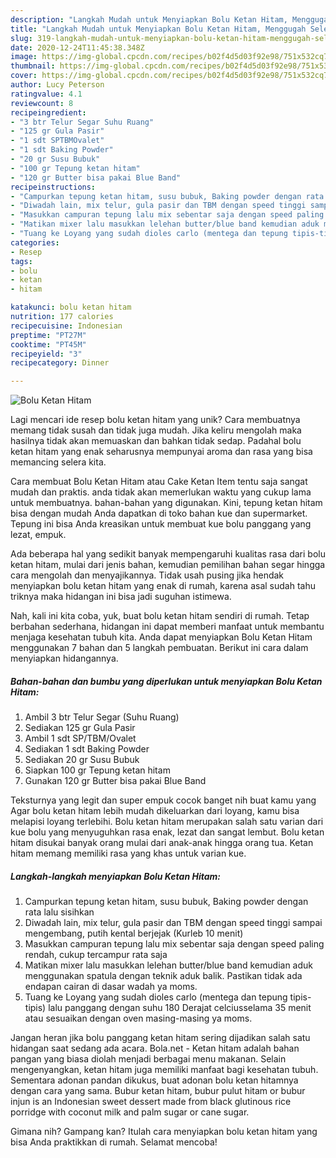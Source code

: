 ```yaml
---
description: "Langkah Mudah untuk Menyiapkan Bolu Ketan Hitam, Menggugah Selera"
title: "Langkah Mudah untuk Menyiapkan Bolu Ketan Hitam, Menggugah Selera"
slug: 319-langkah-mudah-untuk-menyiapkan-bolu-ketan-hitam-menggugah-selera
date: 2020-12-24T11:45:38.348Z
image: https://img-global.cpcdn.com/recipes/b02f4d5d03f92e98/751x532cq70/bolu-ketan-hitam-foto-resep-utama.jpg
thumbnail: https://img-global.cpcdn.com/recipes/b02f4d5d03f92e98/751x532cq70/bolu-ketan-hitam-foto-resep-utama.jpg
cover: https://img-global.cpcdn.com/recipes/b02f4d5d03f92e98/751x532cq70/bolu-ketan-hitam-foto-resep-utama.jpg
author: Lucy Peterson
ratingvalue: 4.1
reviewcount: 8
recipeingredient:
- "3 btr Telur Segar Suhu Ruang"
- "125 gr Gula Pasir"
- "1 sdt SPTBMOvalet"
- "1 sdt Baking Powder"
- "20 gr Susu Bubuk"
- "100 gr Tepung ketan hitam"
- "120 gr Butter bisa pakai Blue Band"
recipeinstructions:
- "Campurkan tepung ketan hitam, susu bubuk, Baking powder dengan rata lalu sisihkan"
- "Diwadah lain, mix telur, gula pasir dan TBM dengan speed tinggi sampai mengembang, putih kental berjejak (Kurleb 10 menit)"
- "Masukkan campuran tepung lalu mix sebentar saja dengan speed paling rendah, cukup tercampur rata saja"
- "Matikan mixer lalu masukkan lelehan butter/blue band kemudian aduk menggunakan spatula dengan teknik aduk balik. Pastikan tidak ada endapan cairan di dasar wadah ya moms."
- "Tuang ke Loyang yang sudah dioles carlo (mentega dan tepung tipis-tipis) lalu panggang dengan suhu 180 Derajat celciusselama 35 menit atau sesuaikan dengan oven masing-masing ya moms."
categories:
- Resep
tags:
- bolu
- ketan
- hitam

katakunci: bolu ketan hitam 
nutrition: 177 calories
recipecuisine: Indonesian
preptime: "PT27M"
cooktime: "PT45M"
recipeyield: "3"
recipecategory: Dinner

---
```



![Bolu Ketan Hitam](https://img-global.cpcdn.com/recipes/b02f4d5d03f92e98/751x532cq70/bolu-ketan-hitam-foto-resep-utama.jpg)

Lagi mencari ide resep bolu ketan hitam yang unik? Cara membuatnya memang tidak susah dan tidak juga mudah. Jika keliru mengolah maka hasilnya tidak akan memuaskan dan bahkan tidak sedap. Padahal bolu ketan hitam yang enak seharusnya mempunyai aroma dan rasa yang bisa memancing selera kita.

Cara membuat Bolu Ketan Hitam atau Cake Ketan Item tentu saja sangat mudah dan praktis. anda tidak akan memerlukan waktu yang cukup lama untuk membuatnya. bahan-bahan yang digunakan. Kini, tepung ketan hitam bisa dengan mudah Anda dapatkan di toko bahan kue dan supermarket. Tepung ini bisa Anda kreasikan untuk membuat kue bolu panggang yang lezat, empuk.

Ada beberapa hal yang sedikit banyak mempengaruhi kualitas rasa dari bolu ketan hitam, mulai dari jenis bahan, kemudian pemilihan bahan segar hingga cara mengolah dan menyajikannya. Tidak usah pusing jika hendak menyiapkan bolu ketan hitam yang enak di rumah, karena asal sudah tahu triknya maka hidangan ini bisa jadi suguhan istimewa.


Nah, kali ini kita coba, yuk, buat bolu ketan hitam sendiri di rumah. Tetap berbahan sederhana, hidangan ini dapat memberi manfaat untuk membantu menjaga kesehatan tubuh kita. Anda dapat menyiapkan Bolu Ketan Hitam menggunakan 7 bahan dan 5 langkah pembuatan. Berikut ini cara dalam menyiapkan hidangannya.

<!--inarticleads1-->

##### Bahan-bahan dan bumbu yang diperlukan untuk menyiapkan Bolu Ketan Hitam:

1. Ambil 3 btr Telur Segar (Suhu Ruang)
1. Sediakan 125 gr Gula Pasir
1. Ambil 1 sdt SP/TBM/Ovalet
1. Sediakan 1 sdt Baking Powder
1. Sediakan 20 gr Susu Bubuk
1. Siapkan 100 gr Tepung ketan hitam
1. Gunakan 120 gr Butter bisa pakai Blue Band


Teksturnya yang legit dan super empuk cocok banget nih buat kamu yang Agar bolu ketan hitam lebih mudah dikeluarkan dari loyang, kamu bisa melapisi loyang terlebihi. Bolu ketan hitam merupakan salah satu varian dari kue bolu yang menyuguhkan rasa enak, lezat dan sangat lembut. Bolu ketan hitam disukai banyak orang mulai dari anak-anak hingga orang tua. Ketan hitam memang memiliki rasa yang khas untuk varian kue. 

<!--inarticleads2-->

##### Langkah-langkah menyiapkan Bolu Ketan Hitam:

1. Campurkan tepung ketan hitam, susu bubuk, Baking powder dengan rata lalu sisihkan
1. Diwadah lain, mix telur, gula pasir dan TBM dengan speed tinggi sampai mengembang, putih kental berjejak (Kurleb 10 menit)
1. Masukkan campuran tepung lalu mix sebentar saja dengan speed paling rendah, cukup tercampur rata saja
1. Matikan mixer lalu masukkan lelehan butter/blue band kemudian aduk menggunakan spatula dengan teknik aduk balik. Pastikan tidak ada endapan cairan di dasar wadah ya moms.
1. Tuang ke Loyang yang sudah dioles carlo (mentega dan tepung tipis-tipis) lalu panggang dengan suhu 180 Derajat celciusselama 35 menit atau sesuaikan dengan oven masing-masing ya moms.


Jangan heran jika bolu panggang ketan hitam sering dijadikan salah satu hidangan saat sedang ada acara. Bola.net - Ketan hitam adalah bahan pangan yang biasa diolah menjadi berbagai menu makanan. Selain mengenyangkan, ketan hitam juga memiliki manfaat bagi kesehatan tubuh. Sementara adonan pandan dikukus, buat adonan bolu ketan hitamnya dengan cara yang sama. Bubur ketan hitam, bubur pulut hitam or bubur injun is an Indonesian sweet dessert made from black glutinous rice porridge with coconut milk and palm sugar or cane sugar. 

Gimana nih? Gampang kan? Itulah cara menyiapkan bolu ketan hitam yang bisa Anda praktikkan di rumah. Selamat mencoba!
